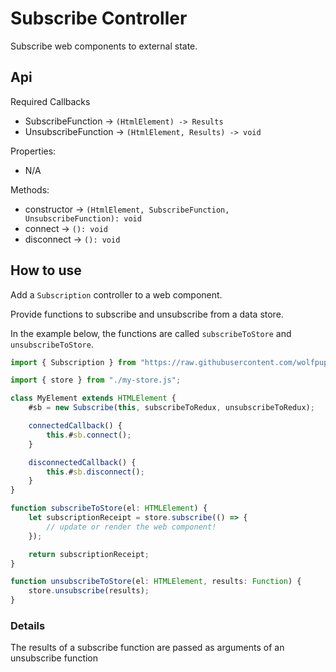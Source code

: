 # Subscribe Controller

Subscribe web components to external state.

## Api

Required Callbacks
- SubscribeFunction -> `(HtmlElement) -> Results`
- UnsubscribeFunction -> `(HtmlElement, Results) -> void`

Properties:
- N/A

Methods:
- constructor -> `(HtmlElement, SubscribeFunction, UnsubscribeFunction): void`
- connect -> `(): void`
- disconnect -> `(): void`

## How to use

Add a `Subscription` controller to a web component.

Provide functions to subscribe and unsubscribe from a data store.

In the example below, the functions are called `subscribeToStore` and `unsubscribeToStore`.

```ts
import { Subscription } from "https://raw.githubusercontent.com/wolfpup-software/wctk-js/main/wctk/dist/wctk.js";

import { store } from "./my-store.js";

class MyElement extends HTMLElement {
	#sb = new Subscribe(this, subscribeToRedux, unsubscribeToRedux);

	connectedCallback() {
		this.#sb.connect();
	}

	disconnectedCallback() {
		this.#sb.disconnect();
	}
}

function subscribeToStore(el: HTMLElement) {
    let subscriptionReceipt = store.subscribe(() => {
        // update or render the web component!
    });

	return subscriptionReceipt;
}

function unsubscribeToStore(el: HTMLElement, results: Function) {
    store.unsubscribe(results);
}
```

### Details

The results of a subscribe function are passed as arguments of an unsubscribe function
